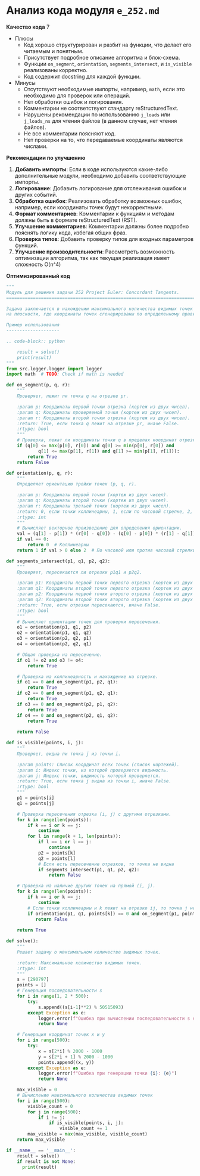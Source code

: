 # Анализ кода модуля `e_252.md`

**Качество кода**
7
- Плюсы
    - Код хорошо структурирован и разбит на функции, что делает его читаемым и понятным.
    - Присутствует подробное описание алгоритма и блок-схема.
    - Функции `on_segment`, `orientation`, `segments_intersect`, и `is_visible` реализованы корректно.
    - Код содержит docstring для каждой функции.
- Минусы
    - Отсутствуют необходимые импорты, например, `math`, если это необходимо для проверок или операций.
    - Нет обработки ошибок и логирования.
    - Комментарии не соответствуют стандарту reStructuredText.
    - Нарушены рекомендации по использованию `j_loads` или `j_loads_ns` для чтения файлов (в данном случае, нет чтения файлов).
    - Не все комментарии поясняют код.
    - Нет проверки на то, что передаваемые координаты являются числами.

**Рекомендации по улучшению**
1.  **Добавить импорты**: Если в коде используются какие-либо дополнительные модули, необходимо добавить соответствующие импорты.
2.  **Логирование**: Добавить логирование для отслеживания ошибок и других событий.
3.  **Обработка ошибок**: Реализовать обработку возможных ошибок, например, если координаты точек будут некорректными.
4.  **Формат комментариев**: Комментарии к функциям и методам должны быть в формате reStructuredText (RST).
5.  **Улучшение комментариев**: Комментарии должны более подробно пояснять логику кода, избегая общих фраз.
6.  **Проверка типов**: Добавить проверку типов для входных параметров функций.
7.  **Улучшение производительности**: Рассмотреть возможность оптимизации алгоритма, так как текущая реализация имеет сложность O(n^4)

**Оптимизированный код**
```python
"""
Модуль для решения задачи 252 Project Euler: Concordant Tangents.
=========================================================================================

Задача заключается в нахождении максимального количества видимых точек из любой заданной точки
на плоскости, где координаты точек сгенерированы по определенному правилу.

Пример использования
--------------------

.. code-block:: python

    result = solve()
    print(result)
"""
from src.logger.logger import logger
import math  # TODO: Check if math is needed

def on_segment(p, q, r):
    """
    Проверяет, лежит ли точка q на отрезке pr.

    :param p: Координаты первой точки отрезка (кортеж из двух чисел).
    :param q: Координаты проверяемой точки (кортеж из двух чисел).
    :param r: Координаты второй точки отрезка (кортеж из двух чисел).
    :return: True, если точка q лежит на отрезке pr, иначе False.
    :rtype: bool
    """
    # Проверка, лежат ли координаты точки q в пределах координат отрезка pr.
    if (q[0] <= max(p[0], r[0]) and q[0] >= min(p[0], r[0]) and
            q[1] <= max(p[1], r[1]) and q[1] >= min(p[1], r[1])):
        return True
    return False

def orientation(p, q, r):
    """
    Определяет ориентацию тройки точек (p, q, r).

    :param p: Координаты первой точки (кортеж из двух чисел).
    :param q: Координаты второй точки (кортеж из двух чисел).
    :param r: Координаты третьей точки (кортеж из двух чисел).
    :return: 0, если точки коллинеарны, 1, если по часовой стрелке, 2, если против часовой стрелки.
    :rtype: int
    """
    # Вычисляет векторное произведение для определения ориентации.
    val = (q[1] - p[1]) * (r[0] - q[0]) - (q[0] - p[0]) * (r[1] - q[1])
    if val == 0:
        return 0  # Коллинеарны
    return 1 if val > 0 else 2  # По часовой или против часовой стрелки

def segments_intersect(p1, q1, p2, q2):
    """
    Проверяет, пересекаются ли отрезки p1q1 и p2q2.

    :param p1: Координаты первой точки первого отрезка (кортеж из двух чисел).
    :param q1: Координаты второй точки первого отрезка (кортеж из двух чисел).
    :param p2: Координаты первой точки второго отрезка (кортеж из двух чисел).
    :param q2: Координаты второй точки второго отрезка (кортеж из двух чисел).
    :return: True, если отрезки пересекаются, иначе False.
    :rtype: bool
    """
    # Вычисляет ориентации точек для проверки пересечения.
    o1 = orientation(p1, q1, p2)
    o2 = orientation(p1, q1, q2)
    o3 = orientation(p2, q2, p1)
    o4 = orientation(p2, q2, q1)

    # Общая проверка на пересечение.
    if o1 != o2 and o3 != o4:
        return True

    # Проверка на коллинеарность и нахождение на отрезке.
    if o1 == 0 and on_segment(p1, p2, q1):
        return True
    if o2 == 0 and on_segment(p1, q2, q1):
        return True
    if o3 == 0 and on_segment(p2, p1, q2):
        return True
    if o4 == 0 and on_segment(p2, q1, q2):
        return True
    
    return False

def is_visible(points, i, j):
    """
    Проверяет, видна ли точка j из точки i.

    :param points: Список координат всех точек (список кортежей).
    :param i: Индекс точки, из которой проверяется видимость.
    :param j: Индекс точки, видимость которой проверяется.
    :return: True, если точка j видна из точки i, иначе False.
    :rtype: bool
    """
    p1 = points[i]
    q1 = points[j]

    # Проверка пересечения отрезка (i, j) с другими отрезками.
    for k in range(len(points)):
        if k == i or k == j:
            continue
        for l in range(k + 1, len(points)):
            if l == i or l == j:
                continue
            p2 = points[k]
            q2 = points[l]
            # Если есть пересечение отрезков, то точка не видна
            if segments_intersect(p1, q1, p2, q2):
                return False

    # Проверка на наличие других точек на прямой (i, j).
    for k in range(len(points)):
        if k == i or k == j:
            continue
        # Если точки коллинеарны и k лежит на отрезке ij, то точка j не видна из i
        if orientation(p1, q1, points[k]) == 0 and on_segment(p1, points[k], q1):
           return False
            
    return True

def solve():
    """
    Решает задачу о максимальном количестве видимых точек.

    :return: Максимальное количество видимых точек.
    :rtype: int
    """
    s = [290797]
    points = []
    # Генерация последовательности s
    for i in range(1, 2 * 500):
        try:
            s.append((s[i-1]**2) % 50515093)
        except Exception as e:
            logger.error(f"Ошибка при вычислении последовательности s на шаге {i}: {e}")
            return None

    # Генерация координат точек x и y
    for i in range(500):
        try:
            x = s[2*i] % 2000 - 1000
            y = s[2*i + 1] % 2000 - 1000
            points.append((x, y))
        except Exception as e:
            logger.error(f"Ошибка при генерации точки {i}: {e}")
            return None

    max_visible = 0
    # Вычисление максимального количества видимых точек
    for i in range(500):
        visible_count = 0
        for j in range(500):
            if i != j:
                if is_visible(points, i, j):
                    visible_count += 1
        max_visible = max(max_visible, visible_count)
    return max_visible

if __name__ == '__main__':
    result = solve()
    if result is not None:
      print(result)
```